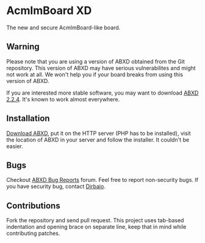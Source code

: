 # AcmlmBoard XD

The new and secure AcmlmBoard-like board.

## Warning

Please note that you are using a version of ABXD obtained from the Git
repository. This version of ABXD may have serious vulnerabilites and
might not work at all. We won't help you if your board breaks from
using this version of ABXD.

If you are interested more stable software, you may want to download
[ABXD 2.2.4](http://abxd.dirbaio.net/?page=downloads). It's known to
work almost everywhere.

## Installation

[Download ABXD](https://github.com/Dirbaio/ABXD/zipball/master), put it
on the HTTP server (PHP has to be installed), visit the location of
ABXD in your server and follow the installer. It couldn't be easier.

## Bugs

Checkout [ABXD Bug Reports](http://abxd.dirbaio.net/?page=forum&id=6)
forum. Feel free to report non-security bugs. If you have security bug,
contact [Dirbaio](https://github.com/Dirbaio).

## Contributions

Fork the repository and send pull request. This project uses tab-based
indentation and opening brace on separate line, keep that in mind while
contributing patches.
